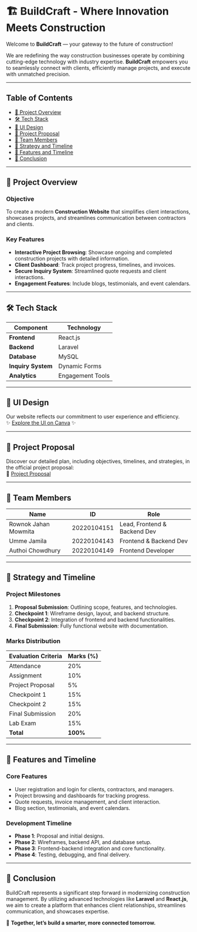 # 🏗️ **BuildCraft** - Where Innovation Meets Construction

Welcome to **BuildCraft** — your gateway to the future of construction!  

We are redefining the way construction businesses operate by combining cutting-edge technology with industry expertise. **BuildCraft** empowers you to seamlessly connect with clients, efficiently manage projects, and execute with unmatched precision.  

---

## **Table of Contents**

- [📄 Project Overview](#-project-overview)
- [🛠️ Tech Stack](#%EF%B8%8F-tech-stack)
- [🎨 UI Design](#-ui-design)
- [📑 Project Proposal](#-project-proposal)
- [👥 Team Members](#-team-members)
- [🚀 Strategy and Timeline](#-strategy-and-timeline)
- [📅 Features and Timeline](#-features-and-timeline)
- [🌟 Conclusion](#-conclusion)

---

## **📄 Project Overview**

### **Objective**  
To create a modern **Construction Website** that simplifies client interactions, showcases projects, and streamlines communication between contractors and clients.

### **Key Features**  
- **Interactive Project Browsing**: Showcase ongoing and completed construction projects with detailed information.  
- **Client Dashboard**: Track project progress, timelines, and invoices.  
- **Secure Inquiry System**: Streamlined quote requests and client interactions.  
- **Engagement Features**: Include blogs, testimonials, and event calendars.  

---

## **🛠️ Tech Stack**

| Component       | Technology       |
|------------------|------------------|
| **Frontend**    | React.js         |
| **Backend**     | Laravel          |
| **Database**    | MySQL            |
| **Inquiry System** | Dynamic Forms |
| **Analytics**   | Engagement Tools |

---

## **🎨 UI Design**

Our website reflects our commitment to user experience and efficiency.  
✨ [Explore the UI on Canva](https://www.canva.com/design/DAGbNmKSkSg/41E6xieTh_pG6wRGAugLdA/edit?utm_content=DAGbNmKSkSg&utm_campaign=designshare&utm_medium=link2&utm_source=sharebutton) ✨  

---

## **📑 Project Proposal**

Discover our detailed plan, including objectives, timelines, and strategies, in the official project proposal:  
📄 [Project Proposal](https://drive.google.com/file/d/1dIU-HJqLVFE39PzwaUeol_HWjkMW-mZL/view?usp=sharing)

---

## **👥 Team Members**

| Name                  | ID           | Role                          |
|------------------------|--------------|-------------------------------|
| Rownok Jahan Mowmita  | 20220104151  | Lead, Frontend & Backend Dev |
| Umme Jamila           | 20220104143  | Frontend & Backend Dev       |
| Authoi Chowdhury      | 20220104149  | Frontend Developer           |

---

## **🚀 Strategy and Timeline**

### **Project Milestones**
1. **Proposal Submission**: Outlining scope, features, and technologies.  
2. **Checkpoint 1**: Wireframe design, layout, and backend structure.  
3. **Checkpoint 2**: Integration of frontend and backend functionalities.  
4. **Final Submission**: Fully functional website with documentation.

### **Marks Distribution**

| Evaluation Criteria     | Marks (%) |
|--------------------------|-----------|
| Attendance              | 20%       |
| Assignment              | 10%       |
| Project Proposal        | 5%        |
| Checkpoint 1            | 15%       |
| Checkpoint 2            | 15%       |
| Final Submission        | 20%       |
| Lab Exam                | 15%       |
| **Total**               | **100%**  |

---

## **📅 Features and Timeline**

### **Core Features**
- User registration and login for clients, contractors, and managers.  
- Project browsing and dashboards for tracking progress.  
- Quote requests, invoice management, and client interaction.  
- Blog section, testimonials, and event calendars.  

### **Development Timeline**
- **Phase 1**: Proposal and initial designs.  
- **Phase 2**: Wireframes, backend API, and database setup.  
- **Phase 3**: Frontend-backend integration and core functionality.  
- **Phase 4**: Testing, debugging, and final delivery.

---

## **🌟 Conclusion**

BuildCraft represents a significant step forward in modernizing construction management. By utilizing advanced technologies like **Laravel** and **React.js**, we aim to create a platform that enhances client relationships, streamlines communication, and showcases expertise.  

🚀 **Together, let’s build a smarter, more connected tomorrow.**
